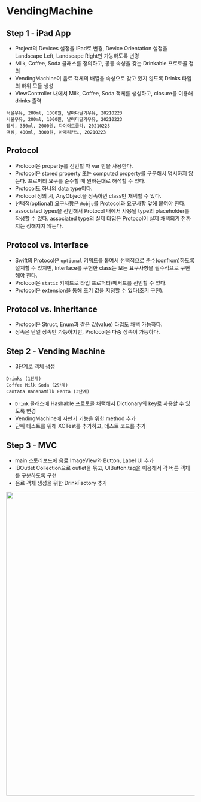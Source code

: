 # VendingMachine

## Step 1 - iPad App
-  Project의 Devices 설정을 iPad로 변경, Device Orientation 설정을 Landscape Left, Landscape Right만 가능하도록 변경
- Milk, Coffee, Soda 클래스를 정의하고, 공통 속성을 갖는 Drinkable 프로토콜 정의
- VendingMachine이 음료 객체의 배열을 속성으로 갖고 있지 않도록 Drinks 타입의 하위 모듈 생성
- ViewController 내에서 Milk, Coffee, Soda 객체를 생성하고, closure를 이용해 drinks 출력
```
서울우유, 200ml, 1000원, 날마다딸기우유, 20210223
서울우유, 200ml, 1000원, 날마다딸기우유, 20210223
펩시, 350ml, 2000원, 다이어트콜라, 20210223
맥심, 400ml, 3000원, 아메리카노, 20210223
```

## Protocol
- Protocol은 property를 선언할 때 var 만을 사용한다.
- Protocol은 stored property 또는 computed property를 구분해서 명시하지 않는다. 프로퍼티 요구를 준수할 때 원하는대로 해석할 수 있다.
- Protocol도 하나의 data type이다.
- Protocol 정의 시, AnyObject을 상속하면 class만 채택할 수 있다.
- 선택적(optional) 요구사항은 `@objc`를 Protocol과 요구사항 앞에 붙여야 한다.
- associated types을 선언해서 Protocol 내에서 사용될 type의 placeholder를 작성할 수 있다. associated type의 실제 타입은 Protocol이 실제 채택되기 전까지는 정해지지 않는다.

## Protocol vs. Interface
- Swift의 Protocol은 `optional` 키워드를 붙여서 선택적으로 준수(confrom)하도록 설계할 수 있지만, Interface를 구현한 class는 모든 요구사항을 필수적으로 구현해야 한다.
- Protocol은 `static` 키워드로 타입 프로퍼티/메서드를 선언할 수 있다.
- Protocol은 extension을 통해 초기 값을 지정할 수 있다(초기 구현).

## Protocol vs. Inheritance
- Protocol은 Struct, Enum과 같은 값(value) 타입도 채택 가능하다.
- 상속은 단일 상속만 가능하지만, Protocol은 다중 상속이 가능하다.

## Step 2 - Vending Machine
- 3단계로 객체 생성
```
Drinks (1단계)
Coffee Milk Soda (2단계)
Cantata BananaMilk Fanta (3단계)
```
- `Drink` 클래스에 Hashable 프로토콜 채택해서 Dictionary의 key로 사용할 수 있도록 변경
- VendingMachine에 자판기 기능을 위한 method 추가
- 단위 테스트를 위해 XCTest를 추가하고, 테스트 코드를 추가

## Step 3 - MVC
- main 스토리보드에 음료 ImageView와 Button, Label UI 추가
- IBOutlet Collection으로 outlet을 묶고, UIButton.tag을 이용해서 각 버튼 객체를 구분하도록 구현
- 음료 객체 생성을 위한 DrinkFactory 추가
<img width="812" alt="" src="https://user-images.githubusercontent.com/75113784/109928382-bda74b00-7d08-11eb-893b-de88d6cffb68.png">
